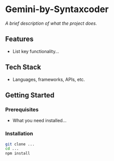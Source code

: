 # Gemini-by-Syntaxcoder

*A brief description of what the project does.*

## Features
- List key functionality...

## Tech Stack
- Languages, frameworks, APIs, etc.

## Getting Started
### Prerequisites
- What you need installed...

### Installation
```bash
git clone ...
cd ...
npm install
```
